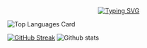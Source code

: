 
<p align="center">
<a href="https://git.io/typing-svg"><img src="https://readme-typing-svg.demolab.com?font=Acme&duration=2949&pause=200&color=C200C4&background=000000&center=true&vCenter=true&multiline=true&width=438&height=136&lines=Kartikesh+Pachkawade+;Researcher+%7C+Computer+Science+Student+;Data+Structures+%7C+Algorithms+;Full+Stack+Devloper+%7C+Open+Source+;Learning+DevOps" alt="Typing SVG" /> 
    </a>


![Top Languages Card](https://github-readme-stats.vercel.app/api/top-langs/?username=kratikesh18)
    
 [![GitHub Streak](https://streak-stats.demolab.com?user=kratikesh18&theme=ambient-gradient&type=png)](https://git.io/streak-stats)
![Github stats](https://github-readme-stats.vercel.app/api?username=kratikesh18&theme=highcontrast&show_icons=true&count_private=true)


